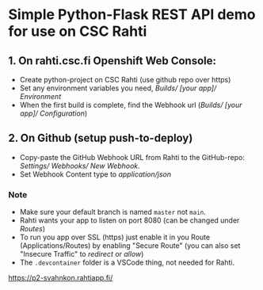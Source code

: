 # Simple Python-Flask REST API demo for use on CSC Rahti

## 1. On rahti.csc.fi Openshift Web Console:
- Create python-project on CSC Rahti (use github repo over https)
- Set any environment variables you need, _Builds/ [your app]/ Environment_
- When the first build is complete, find the Webhook url (_Builds/ [your app]/ Configuration_)

## 2. On Github (setup push-to-deploy)
- Copy-paste the GitHub Webhook URL from Rahti to the GitHub-repo: _Settings/ Webhooks/ New Webhook_. 
- Set Webhook Content type to _application/json_

### Note
- Make sure your default branch is named `master` not `main`.
- Rahti wants your app to listen on port 8080 (can be changed under _Routes_)
- To run you app over SSL (https) just enable it in you Route (Applications/Routes) by enabling "Secure Route" (you can also set "Insecure Traffic" to _redirect_ or _allow_)
- The `.devcontainer` folder is a VSCode thing, not needed for Rahti. 

https://p2-svahnkon.rahtiapp.fi/



